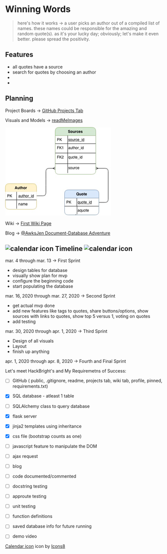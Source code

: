 
# Winning Words  

> here's how it works ->  a user picks an author out of a compiled list of names. these names could be responsible for the amazing and random quote(s). as it's your lucky day; obviously; let's make it even better. please spread the positivity.

## Features
* all quotes have a source
* search for quotes by choosing an author
* 
*

## Planning

Project Boards -> [GitHub Projects Tab](https://github.com/AwksJen/winning-words/projects)

Visuals and Models -> [readMeImages](https://github.com/AwksJen/winning-words/tree/master/readme-images)

![a model of the tables being used in the database](readme-images/Database-Tables.jpg)

Wiki -> [First Wiki Page](https://github.com/AwksJen/winning-words/wiki/First-Wiki-Page)

Blog -> [@AwksJen Document-Database Adventure](https://awksjen.wordpress.com/)

## ![calendar icon](readme-images/icons-8-calendar-50.png) Timeline ![calendar icon](readme-images/icons-8-calendar-50.png)

mar. 4 through mar. 13 -> First Sprint
 * design tables for database
 * visually show plan for mvp
 * configure the beginning code
 * start populating the database

mar. 16, 2020 through mar. 27, 2020 -> Second Sprint
 * get actual mvp done
 * add new features like tags to quotes, share buttons/options, show sources with links to quotes, show top 5 versus 1,        voting on quotes
 * add testing

mar. 30, 2020 through apr. 1, 2020 -> Third Sprint
  * Design of all visuals
  * Layout
  * finish up anything
  
apr. 1, 2020 through apr. 8, 2020 -> Fourth and Final Sprint

Let's meet HackBright's and My Requiremetns of Success:

  - [ ] GitHub ( public, .gitignore, readme, projects tab, wiki tab, profile, pinned, requirements.txt)
  - [X] SQL database - atleast 1 table
  - [ ] SQLAlchemy class to query database
  - [X] flask server
  - [X] jinja2 templates using inheritance
  - [X] css file (bootstrap counts as one)
  - [ ] javascript feature to manipulate the DOM
  - [ ] ajax request
  - [ ] blog
  - [ ] code documented/commented
  - [ ] docstring testing
  - [ ] approute testing
  - [ ] unit testing
  - [ ] function definitions
  - [ ] saved database info for future running
  - [ ] demo video
  

<a target="_blank" href="https://icons8.com/icons/set/calendar">Calendar icon</a> icon by <a target="_blank" href="https://icons8.com">Icons8</a>
